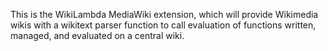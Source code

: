 This is the WikiLambda MediaWiki extension, which will provide Wikimedia wikis with a wikitext parser function to call evaluation of functions written, managed, and evaluated on a central wiki.

